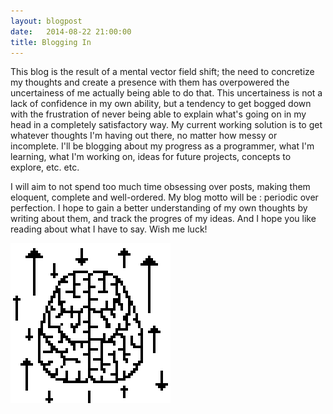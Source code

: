 ```yaml
---
layout: blogpost
date:   2014-08-22 21:00:00
title: Blogging In
---
```


This blog is the result of a mental vector field shift; the need to concretize my thoughts and create a presence with them has overpowered the uncertainess of me actually being able to do that. This uncertainess is not a lack of confidence in my own ability, but a tendency to get bogged down with the frustration of never being able to explain what's going on in my head in a completely satisfactory way. My current working solution is to get whatever thoughts I'm having out there, no matter how messy or incomplete. I'll be blogging about my progress as a programmer, what I'm learning, what I'm working on, ideas for future projects, concepts to explore, etc. etc.

I will aim to not spend too much time obsessing over posts, making them eloquent, complete and well-ordered. My blog motto will be : periodic over perfection. I hope to gain a better understanding of my own thoughts by writing about them, and track the progres of my ideas. And I hope you like reading about what I have to say. Wish me luck!

<img src="/BlogImages/2014-08-22.png">
